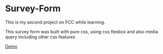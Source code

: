 # Survey-Form

This is my second project on FCC while learning.

This survey form was built with pure css, using css flexbox and also media query including other css features

[Demo](https://sammychris.github.io/survey-form/)
